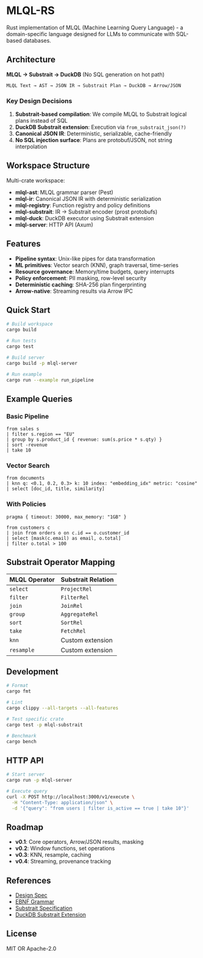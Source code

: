 # MLQL-RS

Rust implementation of MLQL (Machine Learning Query Language) - a domain-specific language designed for LLMs to communicate with SQL-based databases.

## Architecture

**MLQL → Substrait → DuckDB** (No SQL generation on hot path)

```
MLQL Text → AST → JSON IR → Substrait Plan → DuckDB → Arrow/JSON
```

### Key Design Decisions

1. **Substrait-based compilation**: We compile MLQL to Substrait logical plans instead of SQL
2. **DuckDB Substrait extension**: Execution via `from_substrait_json(?)`
3. **Canonical JSON IR**: Deterministic, serializable, cache-friendly
4. **No SQL injection surface**: Plans are protobuf/JSON, not string interpolation

## Workspace Structure

Multi-crate workspace:

- **mlql-ast**: MLQL grammar parser (Pest)
- **mlql-ir**: Canonical JSON IR with deterministic serialization
- **mlql-registry**: Function registry and policy definitions
- **mlql-substrait**: IR → Substrait encoder (prost protobufs)
- **mlql-duck**: DuckDB executor using Substrait extension
- **mlql-server**: HTTP API (Axum)

## Features

- **Pipeline syntax**: Unix-like pipes for data transformation
- **ML primitives**: Vector search (KNN), graph traversal, time-series
- **Resource governance**: Memory/time budgets, query interrupts
- **Policy enforcement**: PII masking, row-level security
- **Deterministic caching**: SHA-256 plan fingerprinting
- **Arrow-native**: Streaming results via Arrow IPC

## Quick Start

```bash
# Build workspace
cargo build

# Run tests
cargo test

# Build server
cargo build -p mlql-server

# Run example
cargo run --example run_pipeline
```

## Example Queries

### Basic Pipeline
```mlql
from sales s
| filter s.region == "EU"
| group by s.product_id { revenue: sum(s.price * s.qty) }
| sort -revenue
| take 10
```

### Vector Search
```mlql
from documents
| knn q: <0.1, 0.2, 0.3> k: 10 index: "embedding_idx" metric: "cosine"
| select [doc_id, title, similarity]
```

### With Policies
```mlql
pragma { timeout: 30000, max_memory: "1GB" }

from customers c
| join from orders o on c.id == o.customer_id
| select [mask(c.email) as email, o.total]
| filter o.total > 100
```

## Substrait Operator Mapping

| MLQL Operator | Substrait Relation |
|---------------|-------------------|
| `select`      | `ProjectRel`      |
| `filter`      | `FilterRel`       |
| `join`        | `JoinRel`         |
| `group`       | `AggregateRel`    |
| `sort`        | `SortRel`         |
| `take`        | `FetchRel`        |
| `knn`         | Custom extension  |
| `resample`    | Custom extension  |

## Development

```bash
# Format
cargo fmt

# Lint
cargo clippy --all-targets --all-features

# Test specific crate
cargo test -p mlql-substrait

# Benchmark
cargo bench
```

## HTTP API

```bash
# Start server
cargo run -p mlql-server

# Execute query
curl -X POST http://localhost:3000/v1/execute \
  -H "Content-Type: application/json" \
  -d '{"query": "from users | filter is_active == true | take 10"}'
```

## Roadmap

- **v0.1**: Core operators, Arrow/JSON results, masking
- **v0.2**: Window functions, set operations
- **v0.3**: KNN, resample, caching
- **v0.4**: Streaming, provenance tracking

## References

- [Design Spec](../docs/MLQL_to_Substrait_to_DuckDB_Technical_Design_Spec.pdf)
- [EBNF Grammar](../docs/EBNF.md)
- [Substrait Specification](https://substrait.io/)
- [DuckDB Substrait Extension](https://duckdb.org/docs/extensions/substrait)

## License

MIT OR Apache-2.0
